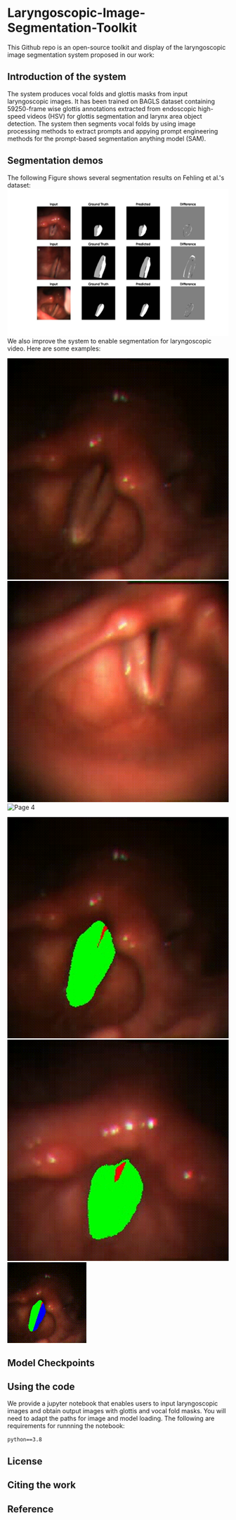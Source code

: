 # Laryngoscopic-Image-Segmentation-Toolkit
This Github repo is an open-source toolkit and display of the laryngoscopic image segmentation system proposed in our work: 

## Introduction of the system
The system produces vocal folds and glottis masks from input laryngoscopic images. It has been trained on BAGLS dataset containing 59250-frame wise glottis annotations extracted from endoscopic high-speed videos (HSV) for glottis segmentation and larynx area object detection. The system then segments vocal folds by using image processing methods to extract prompts and appying prompt engineering methods for the prompt-based segmentation anything model (SAM).
## Segmentation demos
The following Figure shows several segmentation results on Fehling et al.'s dataset:
![Page 1](https://github.com/EEugeneS/Laryngoscopic-Image-Segmentation-Toolkit/blob/main/Demos/results.jpg)
We also improve the system to enable segmentation for laryngoscopic video. Here are some examples: 

![Page 2](https://github.com/EEugeneS/Laryngoscopic-Image-Segmentation-Toolkit/blob/main/Demos/gif/video_1_tmp.gif)![Page 3](https://github.com/EEugeneS/Laryngoscopic-Image-Segmentation-Toolkit/blob/main/Demos/gif/video_2_tmp.gif)![Page 4](https://github.com/EEugeneS/Laryngoscopic-Image-Segmentation-Toolkit/blob/main/Demos/gif/video_3_tmp.gif)

![Page 5](https://github.com/EEugeneS/Laryngoscopic-Image-Segmentation-Toolkit/blob/main/Demos/gif/video_masked_1.gif)![Page 6](https://github.com/EEugeneS/Laryngoscopic-Image-Segmentation-Toolkit/blob/main/Demos/gif/video_masked_2.gif)![Page 7](https://github.com/EEugeneS/Laryngoscopic-Image-Segmentation-Toolkit/blob/main/Demos/gif/video_masked_3.gif)

## Model Checkpoints

## Using the code
We provide a jupyter notebook that enables users to input laryngoscopic images and obtain output images with glottis and vocal fold masks. You will need to adapt the paths for image and model loading. 
The following are requirements for runnning the notebook:
```
python==3.8
```
## License

## Citing the work

## Reference
